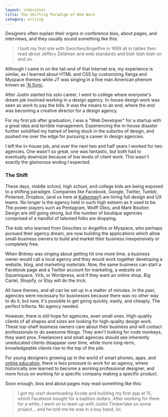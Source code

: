 ```yaml
---
layout: individual
title: The Shifting Paradigm of Web Work
category: writing
---
```


Designers often explain their orgins in conference bios, about pages, and interviews, and they usually sound something like this:

> I built my first site with Geocities/Angelfire in 1999 all in 
> tables then read about Jeffery Zeldman and web standards and blah
> blah blah on and on.

Although I came in on the tail-end of that Internet era, my experience is similar, as I learned about HTML and CSS by customizing Xanga and Myspace themes while JT was singing in a five man American phenom known as ['N Sync](http://www.nsync.com/).

After Justin started his solo career, I went to college where everyone's dream job involved working in a design agency. In-house design work was seen as work to pay the bills. It was the means to an end, where the end was becoming a creative director for a design agency.

For my first job after graduation, I was a "Web Developer" for a startup with a great idea and terrible management. Experiencing the in-house disaster further solidified my hatred of being stuck in the suburbs of design, and pushed me over the edge for pursuing a career in design agencies.

I left the in-house job, and over the next two and half years I worked for two agencies. One wasn't so great, one was fantastic, but both had to eventually downsize because of low levels of client work. This wasn't exactly the glamorous ending I expected.

### The Shift
These days, middle school, high school, and college kids are being exposed to a shifting paradigm. Companies like Facebook, Google, Twitter, Tumblr, Pinterest, Dropbox, (and us here at [Kalkomey](http://kalkomey.com)!) are hiring full design and UX teams. No longer is the agency held in such high esteem as it used to be. The power players such as Pentagram, Wolff Olins, and Mark Boulton Design are still going strong, but the number of boutique agencies comprised of a handful of talented folks are dropping.

The kids who learned from Geocities or Angelfire or Myspace, who perhaps pursued their agency dream, are now building the applications which allow small-business owners to build and market their business inexpensively or completely free.

When Britney was singing about getting hit one more time, a business owner would call a local agency and they would work together developing a website, blog, and marketing materials. Now, the same business can start a Facebook page and a Twitter account for marketing, a website on Squarespace, Virb, or Wordpress, and if they want an online shop, Big Cartel, Shopify, or Etsy will do the trick. 

All have themes, and all can be set up in a matter of minutes. In the past, agencies were necessary for businesses because there was no other way to do it, but now, it's possible to get going quickly, easily, and cheaply. The perfect trifecta. No agency needed.

However, there is still hope for agencies, even small ones. High-quality clients of all shapes and sizes are looking for high-quality design work. These top-shelf business owners care about their business and will contact professionals to do awesome things. They aren't looking for code monkeys, they want pros. Freelancers and small agencies should see inherently uneducated clients disappear over time, while more long-term, knowledgeable clients rise to the top of the pile.

For young designers growing up in the world of smart phones, apps, and [online education](http://codeschool.com), there is less pressure to work for an agency, where historically one learned to become a working professional designer, and more focus on working for a specific company making a specific product.

Soon enough, bios and about pages may read something like this:

> I got my start downloading Xcode and building my first app at 15, 
> which Facebook bought for a bajillion dollars. After working for 
> them for a while, I went on to team up with Justin Timberlake
> on some project... and he told me he was in a boy band, lol.




